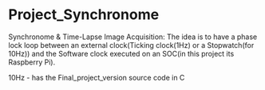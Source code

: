# Project_Synchronome
Synchronome &amp; Time-Lapse Image Acquisition: The idea is to have a phase lock loop between an external clock(Ticking clock(1Hz) or a Stopwatch(for 10Hz)) and the Software clock executed on an SOC(in this project its Raspberry Pi).

10Hz - has the Final_project_version source code in C
